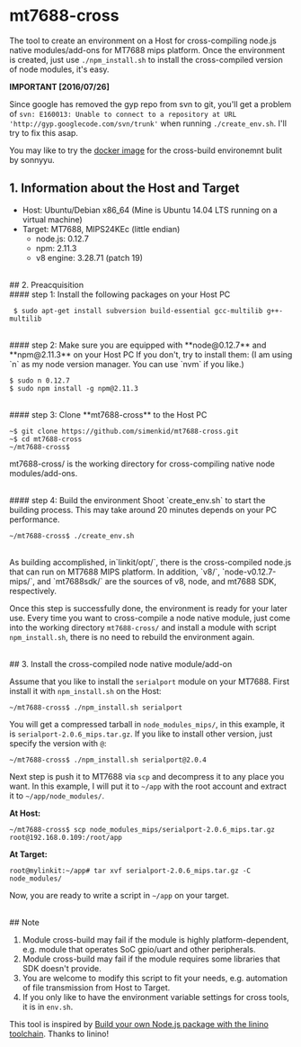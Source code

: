 # mt7688-cross
The tool to create an environment on a Host for cross-compiling node.js native modules/add-ons for MT7688 mips platform. Once the environment is created, just use `./npm_install.sh` to install the cross-compiled version of node modules, it's easy.  

**IMPORTANT [2016/07/26]**  

Since google has removed the gyp repo from svn to git, you'll get a problem of `svn: E160013: Unable to connect to a repository at URL 'http://gyp.googlecode.com/svn/trunk'` when running `./create_env.sh`. I'll try to fix this asap.  
  
You may like to try the [docker image](https://labs.mediatek.com/forums/posts/list/4445.page) for the cross-build environemnt bulit by sonnyyu.  
  

## 1. Information about the Host and Target  

* Host: Ubuntu/Debian x86_64 (Mine is Ubuntu 14.04 LTS running on a virtual machine)
* Target: MT7688, MIPS24KEc (little endian)  
    * node.js: 0.12.7
    * npm: 2.11.3
    * v8 engine: 3.28.71 (patch 19)  

</br>
## 2. Preacquisition  

</br>
#### step 1: Install the following packages on your Host PC  

` $ sudo apt-get install subversion build-essential gcc-multilib g++-multilib`  

</br>
#### step 2: Make sure you are equipped with **node@0.12.7** and **npm@2.11.3** on your Host PC
If you don't, try to install them: (I am using `n` as my node version manager. You can use `nvm` if you like.)  

`$ sudo n 0.12.7`  
`$ sudo npm install -g npm@2.11.3`  

</br>
#### step 3: Clone **mt7688-cross** to the Host PC  

`~$ git clone https://github.com/simenkid/mt7688-cross.git`  
`~$ cd mt7688-cross`  
`~/mt7688-cross$`  

mt7688-cross/ is the working directory for cross-compiling native node modules/add-ons.  

</br>
#### step 4: Build the environment  
Shoot `create_env.sh` to start the building process. This may take around 20 minutes depends on your PC performance.  

`~/mt7688-cross$ ./create_env.sh`  

</br>
As building accomplished,  in`linkit/opt/`, there is the cross-compiled node.js that can run on MT7688 MIPS platform. In addition, `v8/`, `node-v0.12.7-mips/`, and `mt7688sdk/` are the sources of v8, node, and mt7688 SDK, respectively.  

Once this step is successfully done, the environment is ready for your later use. Every time you want to cross-compile a node native module, just come into the working directory `mt7688-cross/` and install a module with script `npm_install.sh`, there is no need to rebuild the environment again.  

</br>
## 3. Install the cross-compiled node native module/add-on  

Assume that you like to install the `serialport` module on your MT7688. First install it with `npm_install.sh` on the Host:  

`~/mt7688-cross$ ./npm_install.sh serialport`  

You will get a compressed tarball in `node_modules_mips/`, in this example, it is `serialport-2.0.6_mips.tar.gz`. If you like to install other version, just specify the version with `@`:  

`~/mt7688-cross$ ./npm_install.sh serialport@2.0.4`  

Next step is push it to MT7688 via `scp` and decompress it to any place you want. In this example, I will put it to `~/app` with the root account and extract it to `~/app/node_modules/`.  

**At Host:**  

`~/mt7688-cross$ scp node_modules_mips/serialport-2.0.6_mips.tar.gz root@192.168.0.109:/root/app`  

**At Target:**  

`root@mylinkit:~/app# tar xvf serialport-2.0.6_mips.tar.gz -C node_modules/`  

Now, you are ready to write a script in `~/app` on your target.  

</br>
## Note

1. Module cross-build may fail if the module is highly platform-dependent, e.g. module that operates SoC gpio/uart and other peripherals. 
2. Module cross-build may fail if the module requires some libraries that SDK doesn't provide. 
3. You are welcome to modify this script to fit your needs, e.g. automation of file transmission from Host to Target.
4. If you only like to have the environment variable settings for cross tools, it is in `env.sh`.

This tool is inspired by [Build your own Node.js package with the linino toolchain](http://wiki.linino.org/doku.php?id=wiki:nodepackage). Thanks to linino!
